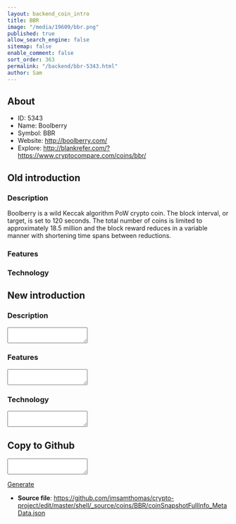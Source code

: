 ```yaml
---
layout: backend_coin_intro
title: BBR
image: "/media/19609/bbr.png"
published: true
allow_search_engine: false
sitemap: false
enable_comment: false
sort_order: 363
permalink: "/backend/bbr-5343.html"
author: Sam
---
```


## About

- ID: 5343
- Name: Boolberry
- Symbol: BBR
- Website: http://boolberry.com/
- Explore: http://blankrefer.com/?https://www.cryptocompare.com/coins/bbr/


## Old introduction

### Description

<p>Boolberry is a wild Keccak algorithm PoW crypto coin. The block interval, or target, is set to 120 seconds. The total number of coins is limited to approximately 18.5 million and the block reward reduces in a variable manner with shortening time spans between reductions.</p>

### Features


### Technology




## New introduction


### Description
<textarea id="meta_description" name="description"></textarea>

### Features
<textarea id="meta_features" name="features"></textarea>

### Technology
<textarea id="meta_technology" name="technology"></textarea>


## Copy to Github

<textarea id="coinsnapshotfullinfo_metadata"></textarea>

<a href="#gen" onclick="generateMetaDatJson()">Generate</a>

- **Source file**: <a href="https://github.com/imsamthomas/crypto-project/edit/master/shell/_source/coins/BBR/coinSnapshotFullInfo_MetaData.json">https://github.com/imsamthomas/crypto-project/edit/master/shell/_source/coins/BBR/coinSnapshotFullInfo_MetaData.json</a>


